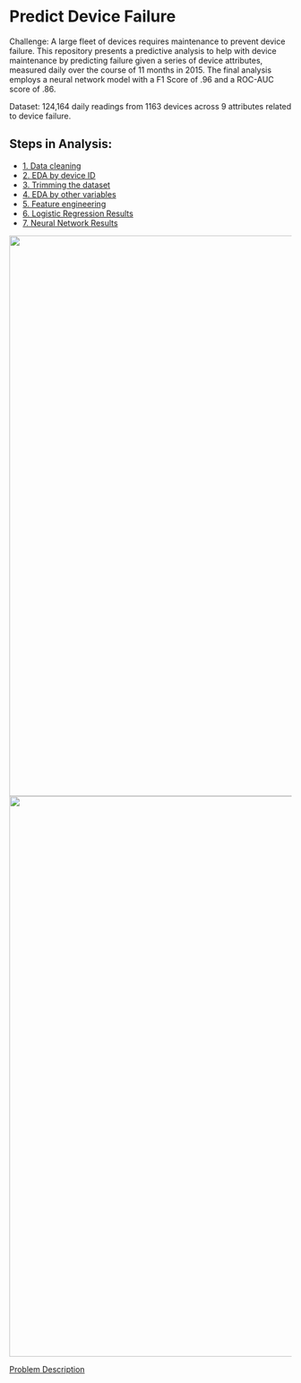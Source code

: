 # Predict Device Failure

Challenge: A large fleet of devices requires maintenance to prevent device failure. This repository presents a predictive analysis to help with device maintenance by predicting failure given a series of device attributes, measured daily over the course of 11 months in 2015. The final analysis employs a neural network model with a F1 Score of .96 and a ROC-AUC score of .86.

Dataset: 124,164 daily readings from 1163 devices across 9 attributes related to device failure.

## Steps in Analysis:  

* [1. Data cleaning](https://nbviewer.jupyter.org/github/austinlasseter/predict_device_failure/blob/master/analysis/01_data_cleaning.ipynb) 
* [2. EDA by device ID](https://nbviewer.jupyter.org/github/austinlasseter/predict_device_failure/blob/master/analysis/02_devices.ipynb) 
* [3. Trimming the dataset](https://nbviewer.jupyter.org/github/austinlasseter/predict_device_failure/blob/master/analysis/03_trimming.ipynb)  
* [4. EDA by other variables](https://nbviewer.jupyter.org/github/austinlasseter/predict_device_failure/blob/master/analysis/04_EDA.ipynb) 
* [5. Feature engineering](https://nbviewer.jupyter.org/github/austinlasseter/predict_device_failure/blob/master/analysis/05_feature_engineering.ipynb)  
* [6. Logistic Regression Results](https://nbviewer.jupyter.org/github/austinlasseter/predict_device_failure/blob/master/analysis/06_modeling.ipynb) 
* [7. Neural Network Results](https://nbviewer.jupyter.org/github/austinlasseter/predict_device_failure/blob/master/analysis/07_tensorflow.ipynb)

<div align="center">
    <img src="https://github.com/austinlasseter/predict_device_failure/blob/master/images/net_metric.png" width="1000px"</img> 
</div>

<div align="center">
    <img src="https://github.com/austinlasseter/predict_device_failure/blob/master/images/net_rocauc.png" width="1000px"</img> 
</div>

[Problem Description](https://drive.google.com/open?id=0B_cz06nPiN5CVk1qci1EQUhyM3JON0lROGVZWmJoelR2aHFV)

